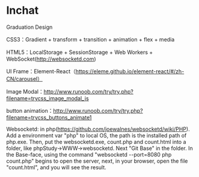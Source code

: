 # Inchat
Graduation Design


CSS3：Gradient + transform + transition + animation + flex + media

HTML5：LocalStorage + SessionStorage + Web Workers + WebSocket(http://websocketd.com)

UI Frame：Element-React（https://eleme.github.io/element-react/#/zh-CN/carousel）

Image Modal：http://www.runoob.com/try/try.php?filename=trycss_image_modal_js

button animation：http://www.runoob.com/try/try.php?filename=trycss_buttons_animate1

Websocketd: in php(https://github.com/joewalnes/websocketd/wiki/PHP). Add a environment var "php" to local OS, the path is the installed path of php.exe. Then, put the websocketd.exe, count.php and count.html into a folder, like phpStudy->WWW->websocketd. Next "Git Base" in the folder. In the Base-face, using the command "websocketd --port=8080 php count.php" begins to open the server, next, in your browser, open the file "count.html", and you will see the result.
